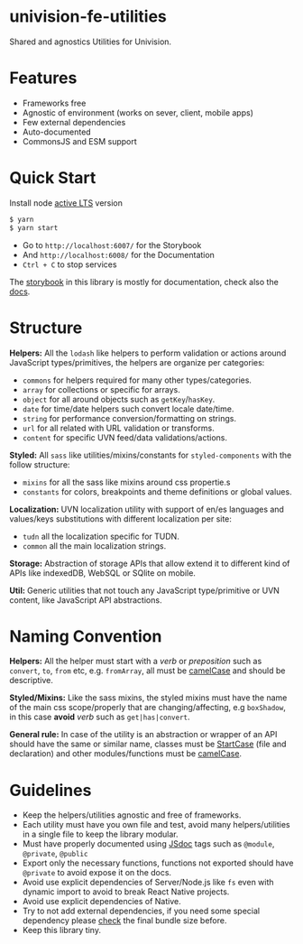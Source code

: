 # univision-fe-utilities
Shared and agnostics Utilities for Univision.

Features
=========

* Frameworks free
* Agnostic of environment (works on sever, client, mobile apps) 
* Few external dependencies
* Auto-documented
* CommonsJS and ESM support

Quick Start
===========

Install node [active LTS][noderelease] version
```sh
$ yarn
$ yarn start
```
* Go to `http://localhost:6007/` for the Storybook
* And `http://localhost:6008/` for the Documentation
* `Ctrl + C` to stop services

The [storybook][storybook] in this library is mostly for documentation, check also the [docs][docs].

Structure
==========
**Helpers:**
All the `lodash` like helpers to perform validation or actions around JavaScript types/primitives, the helpers are organize per categories:
  - `commons` for helpers required for many other types/categories.
  - `array` for collections or specific for arrays.
  - `object` for all around objects such as `getKey`/`hasKey`.
  - `date` for time/date helpers such convert locale date/time.
  - `string` for performance conversion/formatting on strings.
  - `url` for all related with URL validation or transforms.
  - `content` for specific UVN feed/data validations/actions.

**Styled:**
All `sass` like utilities/mixins/constants for `styled-components` with the follow structure:
  - `mixins` for all the sass like mixins around css propertie.s
  - `constants` for colors, breakpoints and theme definitions or global values.

**Localization:**
UVN localization utility with support of en/es languages and values/keys substitutions with different localization per site:
  - `tudn` all the localization specific for TUDN.
  - `common` all the main localization strings.

**Storage:**
Abstraction of storage APIs that allow extend it to different kind of APIs like indexedDB, WebSQL or SQlite on mobile.

**Util:**
Generic utilities that not touch any JavaScript type/primitive or UVN content, like JavaScript API abstractions. 

Naming Convention 
=================
**Helpers:** All the helper must start with a *verb* or *preposition* such as `convert`, `to`, `from` etc, e.g. `fromArray`, 
all must be [camelCase][camelcase] and should be descriptive.

**Styled/Mixins:** Like the sass mixins, the styled mixins must have the name of the main css scope/properly that are 
changing/affecting, e.g `boxShadow`, in this case **avoid** *verb* such as `get|has|convert`.

**General rule:** In case of the utility is an abstraction or wrapper of an API should have the same or similar name, 
classes must be [StartCase][startcase] (file and declaration) and other modules/functions must be [camelCase][camelcase].

Guidelines
==========

* Keep the helpers/utilities agnostic and free of frameworks.
* Each utility must have you own file and test, avoid many helpers/utilities in a single file to keep the library modular.
* Must have properly documented using [JSdoc][jsdoc] tags such as `@module`, `@private`, `@public`
* Export only the necessary functions, functions not exported should have `@private` to avoid expose it on the docs.
* Avoid use explicit dependencies of Server/Node.js like `fs` even with dynamic import to avoid to break React Native projects.
* Avoid use explicit dependencies of Native.
* Try to not add external dependencies, if you need some special dependency please [check][bundlephobia] the final bundle size before.
* Keep this library tiny.

 [camelcase]: https://en.wikipedia.org/wiki/Camel_case
 [startcase]: https://en.wikipedia.org/wiki/Letter_case#Stylistic_or_specialised_usag
 [jsdoc]: https://framagit.org/dystopia-project/simple-email/merge_requests
 [bundlephobia]: https://bundlephobia.com/
 [noderelease]: https://github.com/nodejs/Release#release-schedule
 [docs]: https://webapp-static-dev.univision.com/docs/utilities/index.html
 [storybook]: https://webapp-static-dev.univision.com/story/utilities/index.html
